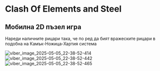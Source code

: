 # Clash Of Elements and Steel
## Мобилна 2D пъзел игра
Нареди наличните рицари така, че по ред да бият вражеските рицари в подобна на Камък-Ножица-Хартия система


![viber_image_2025-05-05_22-38-52-414](https://github.com/user-attachments/assets/54f3e0a8-a836-4d84-b86e-1007208a24dc)
![viber_image_2025-05-05_22-38-52-442](https://github.com/user-attachments/assets/a32898d0-3c8e-4b3a-9a67-3afb2232c8cc)
![viber_image_2025-05-05_22-38-52-465](https://github.com/user-attachments/assets/8a6830b6-0d3d-4a33-af5b-fb4dde82de6a)
